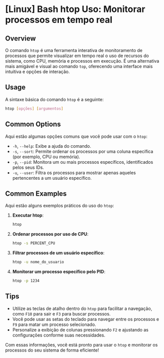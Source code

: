 # [Linux] Bash htop Uso: Monitorar processos em tempo real

## Overview
O comando `htop` é uma ferramenta interativa de monitoramento de processos que permite visualizar em tempo real o uso de recursos do sistema, como CPU, memória e processos em execução. É uma alternativa mais amigável e visual ao comando `top`, oferecendo uma interface mais intuitiva e opções de interação.

## Usage
A sintaxe básica do comando `htop` é a seguinte:

```bash
htop [opções] [argumentos]
```

## Common Options
Aqui estão algumas opções comuns que você pode usar com o `htop`:

- `-h`, `--help`: Exibe a ajuda do comando.
- `-s`, `--sort`: Permite ordenar os processos por uma coluna específica (por exemplo, CPU ou memória).
- `-p`, `--pid`: Monitora um ou mais processos específicos, identificados pelos seus IDs.
- `-u`, `--user`: Filtra os processos para mostrar apenas aqueles pertencentes a um usuário específico.

## Common Examples
Aqui estão alguns exemplos práticos do uso do `htop`:

1. **Executar htop**:
   ```bash
   htop
   ```

2. **Ordenar processos por uso de CPU**:
   ```bash
   htop -s PERCENT_CPU
   ```

3. **Filtrar processos de um usuário específico**:
   ```bash
   htop -u nome_do_usuario
   ```

4. **Monitorar um processo específico pelo PID**:
   ```bash
   htop -p 1234
   ```

## Tips
- Utilize as teclas de atalho dentro do `htop` para facilitar a navegação, como `F10` para sair e `F3` para buscar processos.
- Você pode usar as setas do teclado para navegar entre os processos e `F9` para matar um processo selecionado.
- Personalize a exibição de colunas pressionando `F2` e ajustando as configurações conforme suas necessidades.

Com essas informações, você está pronto para usar o `htop` e monitorar os processos do seu sistema de forma eficiente!